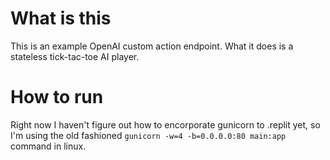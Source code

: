 # What is this
This is an example OpenAI custom action endpoint. What it does is a stateless tick-tac-toe AI player.

# How to run
Right now I haven't figure out how to encorporate gunicorn to .replit yet, so I'm using the old fashioned `gunicorn -w=4 -b=0.0.0.0:80 main:app` command in linux.